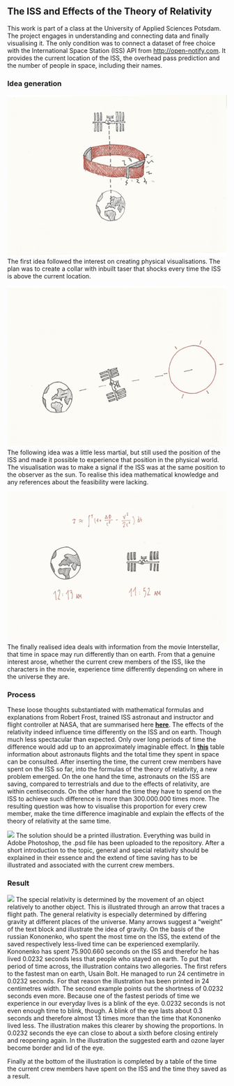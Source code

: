 ## The ISS and Effects of the Theory of Relativity

This work is part of a class at the University of Applied Sciences Potsdam. The project engages in understanding and connecting data and finally visualising it. 
The only condition was to connect a dataset of free choice with the International Space Station (ISS) API from http://open-notify.com. It provides the current location of the ISS, the overhead pass prediction and the number of people in space, including their names. 

### Idea generation
![](https://raw.githubusercontent.com/josues/relativity-and-iss/master/Visuals/collar-sketch.jpg)
The first idea followed the interest on creating physical visualisations. The plan was to create a collar with inbuilt taser that shocks every time the ISS is above the current location.

![](https://raw.githubusercontent.com/josues/relativity-and-iss/master/Visuals/solareclipse-sketch.jpg)
The following idea was a little less martial, but still used the position of the ISS and made it possible to experience that position in the physical world. The visualisation was to make a signal if the ISS was at the same position to the observer as the sun.
To realise this idea mathematical knowledge and any references about the feasibility were lacking.

![](https://raw.githubusercontent.com/josues/relativity-and-iss/master/Visuals/relativity-sketch.jpg)
The finally realised idea deals with information from the movie Interstellar, that time in space may run differently than on earth. From that a genuine interest arose, whether the current crew members of the ISS, like the characters in the movie, experience time differently depending on where in the universe they are.

### Process
These loose thoughts substantiated with mathematical formulas and explanations from Robert Frost, trained ISS astronaut and instructor and flight controller at NASA, that are summarised here **[here](https://www.quora.com/Why-is-time-faster-on-earth-than-on-the-ISS)**.
The effects of the relativity indeed influence time differently on the ISS and on earth. Though much less spectacular than expected. Only over long periods of time the difference would add up to an approximately imaginable effect. 
In **[this](http://www.spacefacts.de/english/e_tis.htm)** table information about astronauts flights and the total time they spent in space can be consulted. After inserting the time, the current crew members have spent on the ISS so far, into the formulas of the theory of relativity, a new problem emerged. On the one hand the time, astronauts on the ISS are saving, compared to terrestrials and due to the effects of relativity, are within centiseconds. On the other hand the time they have to spend on the ISS to achieve such difference is more than 300.000.000 times more.
The resulting question was how to visualise this proportion for every crew member, make the time difference imaginable and explain the effects of the theory of relativity at the same time.

![](https://raw.githubusercontent.com/josues/relativity-and-iss/master/Visuals/empty.png)
The solution should be a printed illustration. Everything was build in Adobe Photoshop, the .psd file has been uploaded to the repository. After a short introduction to the topic, general and special relativity should be explained in their essence and the extend of time saving has to be illustrated and associated with the current crew members.

### Result

![](https://raw.githubusercontent.com/josues/relativity-and-iss/master/Visuals/ISS-w24_English.png)
The special relativity is determined by the movement of an object relatively to another object. This is illustrated through an arrow that traces a flight path. The general relativity is especially determined by differing gravity at different places of the universe. Many arrows suggest a “weight” of the text block and illustrate the idea of gravity.
On the basis of the russian Kononenko, who spent the most time on the ISS, the extend of the saved respectively less-lived time can be experienced exemplarily. Kononenko has spent 75.900.660 seconds on the ISS and therefor he has lived 0.0232 seconds less that people who stayed on earth. To put that period of time across, the illustration contains two allegories. The first refers to the fastest man on earth, Usain Bolt. He managed to run 24 centimetre in 0.0232 seconds. For that reason the illustration has been printed in 24 centimetres width. 
The second example points out the shortness of 0.0232 seconds even more. Because one of the fastest periods of time we experience in our everyday lives is a blink of the eye. 0.0232 seconds is not even enough time to blink, though. A blink of the eye lasts about 0.3 seconds and therefore almost 13 times more than the time that Kononenko lived less. The illustration makes this clearer by showing the proportions. In 0.0232 seconds the eye can close to about a sixth before closing entirely and reopening again. In the illustration the suggested earth and ozone layer become border and lid of the eye.

Finally at the bottom of the illustration is completed by a table of the time the current crew members have spent on the ISS and the time they saved as a result.
